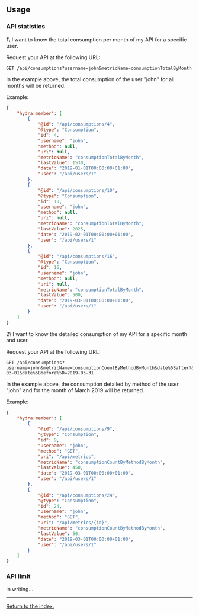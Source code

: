 ## Usage

### API statistics

1\ I want to know the total consumption per month of my API for a specific user.

Request your API at the following URL:

    GET /api/consumptions?username=john&metricName=consumptionTotalByMonth

In the example above, the total consumption of the user "john" for all months will be returned.

Example:

```json
{
    "hydra:member": [
        {
            "@id": "/api/consumptions/4",
            "@type": "Consumption",
            "id": 4,
            "username": "john",
            "method": null,
            "uri": null,
            "metricName": "consumptionTotalByMonth",
            "lastValue": 1530,
            "date": "2019-01-01T00:00:00+01:00",
            "user": "/api/users/1"
        },
        {
            "@id": "/api/consumptions/10",
            "@type": "Consumption",
            "id": 10,
            "username": "john",
            "method": null,
            "uri": null,
            "metricName": "consumptionTotalByMonth",
            "lastValue": 2025,
            "date": "2019-02-01T00:00:00+01:00",
            "user": "/api/users/1"
        },
        {
            "@id": "/api/consumptions/16",
            "@type": "Consumption",
            "id": 16,
            "username": "john",
            "method": null,
            "uri": null,
            "metricName": "consumptionTotalByMonth",
            "lastValue": 500,
            "date": "2019-03-01T00:00:00+01:00",
            "user": "/api/users/1"
        }
    ]
}
```

2\ I want to know the detailed consumption of my API for a specific month and user.

Request your API at the following URL:

    GET /api/consumptions?username=john&metricName=consumptionCountByMethodByMonth&date%5Bafter%5D=2019-03-01&date%5Bbefore%5D=2019-03-31

In the example above, the consumption detailed by method of the user "john" and for the month of March 2019 will be returned.

Example:

```json
{
    "hydra:member": [
        {
            "@id": "/api/consumptions/9",
            "@type": "Consumption",
            "id": 9,
            "username": "john",
            "method": "GET",
            "uri": "/api/metrics",
            "metricName": "consumptionCountByMethodByMonth",
            "lastValue": 450,
            "date": "2019-03-01T00:00:00+01:00",
            "user": "/api/users/1"
        },
        {
            "@id": "/api/consumptions/24",
            "@type": "Consumption",
            "id": 24,
            "username": "john",
            "method": "GET",
            "uri": "/api/metrics/{id}",
            "metricName": "consumptionCountByMethodByMonth",
            "lastValue": 50,
            "date": "2019-03-01T00:00:00+01:00",
            "user": "/api/users/1"
        } 
    ]
}
```

### API limit

in writing...


---

[Return to the index.](../../../README.md)
